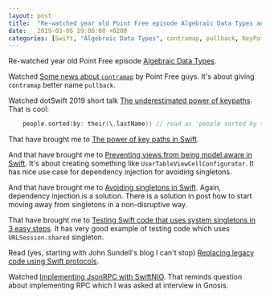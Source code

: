```yaml
---
layout: post
title:  "Re-watched year old Point Free episode Algebraic Data Types and Some news about `contramap`"
date:   2019-03-06 19:06:00 +0200
categories: [Swift, "Algebraic Data Types", contramap, pullback, KeyPath, Model, "Singleton pattern"]
---
```

Re-watched year old Point Free episode [Algebraic Data Types](https://www.pointfree.co/episodes/ep4-algebraic-data-types).

Watched [Some news about `contramap`](https://www.pointfree.co/blog/posts/22-some-news-about-contramap) by Point Free guys. It's about giving `contramap` better name `pullback`.

Watched dotSwift 2019 short talk [The underestimated power of keypaths](https://www.dotconferences.com/2019/01/vincent-pradeilles-the-underestimated-power-of-keypaths). That is cool:
```swift
    people.sorted(by: their(\.lastName)) // read as 'people sorted by their last names'
```

That have brought me to [The power of key paths in Swift](https://www.swiftbysundell.com/posts/the-power-of-key-paths-in-swift).

And that have brought me to [Preventing views from being model aware in Swift](https://www.swiftbysundell.com/posts/preventing-views-from-being-model-aware-in-swift). It's about creating something like `UserTableViewCellConfigurator`. It has nice use case for dependency injection for avoiding singletons.

And that have brought me to [Avoiding singletons in Swift](https://www.swiftbysundell.com/posts/avoiding-singletons-in-swift). Again, dependency injection is a solution. There is a solution in post how to start moving away from singletons in a non-disruptive way.

That have brought me to [Testing Swift code that uses system singletons in 3 easy steps](https://www.swiftbysundell.com/posts/testing-swift-code-that-uses-system-singletons-in-3-easy-steps). It has very good example of testing code which uses ` URLSession.shared` singleton.

Read (yes, starting with John Sundell's blog I can't stop) [Replacing legacy code using Swift protocols](https://www.swiftbysundell.com/posts/replacing-legacy-code-using-swift-protocols).

Watched [Implementing JsonRPC with SwiftNIO](https://www.dotconferences.com/2019/01/tom-doron-implementing-json-rpc-with-swiftnio). That reminds question about implementing RPC which I was asked at interview in Gnosis.

